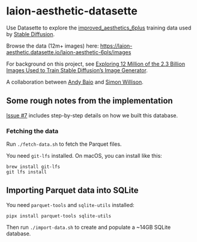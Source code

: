 # laion-aesthetic-datasette

Use Datasette to explore the [improved_aesthetics_6plus](https://huggingface.co/datasets/ChristophSchuhmann/improved_aesthetics_6plus) training data used by [Stable Diffusion](https://github.com/CompVis/stable-diffusion).

Browse the data (12m+ images) here: https://laion-aesthetic.datasette.io/laion-aesthetic-6pls/images

For background on this project, see [Exploring 12 Million of the 2.3 Billion Images Used to Train Stable Diffusion’s Image Generator](https://waxy.org/2022/08/exploring-12-million-of-the-images-used-to-train-stable-diffusions-image-generator/).

A collaboration between [Andy Baio](https://wax.org/) and [Simon Willison](https://simonwillison.net/).

## Some rough notes from the implementation

[Issue #7](https://github.com/simonw/laion-aesthetic-datasette/issues/7) includes step-by-step details on how we built this database.

### Fetching the data

Run `./fetch-data.sh` to fetch the Parquet files.

You need `git-lfs` installed. On macOS, you can install like this:

    brew install git-lfs
    git lfs install

## Importing Parquet data into SQLite

You need `parquet-tools` and `sqlite-utils` installed:

    pipx install parquet-tools sqlite-utils

Then run `./import-data.sh` to create and populate a ~14GB SQLite database.

